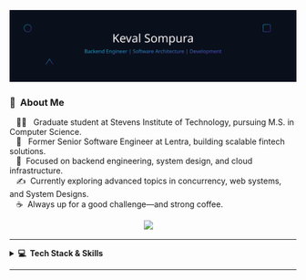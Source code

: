<img src="images/svg/header_en.svg"></img>

### :space_invader: &nbsp;About Me

&nbsp;&nbsp;&nbsp;:technologist: &nbsp; Graduate student at Stevens Institute of Technology, pursuing M.S. in Computer Science. \
&nbsp;&nbsp;&nbsp;:satellite: &nbsp; Former Senior Software Engineer at Lentra, building scalable fintech solutions. \
&nbsp;&nbsp;&nbsp;:dart: &nbsp;Focused on backend engineering, system design, and cloud infrastructure.\
&nbsp;&nbsp;&nbsp;:writing_hand: &nbsp;Currently exploring advanced topics in concurrency, web systems, and System Designs.\
&nbsp;&nbsp;&nbsp;:coffee: &nbsp;Always up for a good challenge—and strong coffee.

<p align="center">
  <a href="https://www.linkedin.com/in/kevalsom/"><img src="https://img.shields.io/badge/linkedin-%230077B5.svg?&style=for-the-badge&logo=linkedin&logoColor=white" /></a>&nbsp;&nbsp;&nbsp;&nbsp;
</p>

<hr/>

<details>
  <summary><b>💻 &nbsp;Tech Stack & Skills</b></summary>
  <br/>

### 🧠 Programming Languages

![Java](https://img.shields.io/badge/JAVA-007396.svg?&style=flat&logo=java&logoColor=white)
![Dart](https://img.shields.io/badge/DART-0175C2.svg?&style=flat&logo=dart&logoColor=white)
![JavaScript](https://img.shields.io/badge/JAVASCRIPT-323330.svg?&style=flat&logo=javascript&logoColor=%23F7DF1E)
![TypeScript](https://img.shields.io/badge/TYPESCRIPT-007ACC.svg?&style=flat&logo=typescript&logoColor=white)
![HTML5](https://img.shields.io/badge/HTML5-E34F26.svg?&style=flat&logo=html5&logoColor=white)
![CSS3](https://img.shields.io/badge/CSS3-1572B6.svg?&style=flat&logo=css3&logoColor=white)
![Python](https://img.shields.io/badge/PYTHON-3776AB.svg?&style=flat&logo=python&logoColor=white)
![C++](https://img.shields.io/badge/C++-00599C.svg?&style=flat&logo=c%2B%2B&logoColor=white)
![Kotlin](https://img.shields.io/badge/KOTLIN-0095D5.svg?&style=flat&logo=kotlin&logoColor=white)
![PHP](https://img.shields.io/badge/PHP-777BB4.svg?&style=flat&logo=php&logoColor=white)

### 🚀 Frameworks & Libraries

![Spring](https://img.shields.io/badge/SPRING-6DB33F.svg?&style=flat&logo=spring&logoColor=white)
![Hibernate](https://img.shields.io/badge/HIBERNATE-59666C.svg?&style=flat&logo=hibernate&logoColor=white)
![JSF](https://img.shields.io/badge/JSF-323330.svg?&style=flat&logo=eclipse&logoColor=white)
![Flutter](https://img.shields.io/badge/FLUTTER-02569B.svg?&style=flat&logo=flutter&logoColor=white)
![Angular](https://img.shields.io/badge/ANGULAR-DD0031.svg?&style=flat&logo=angular&logoColor=white)
![React](https://img.shields.io/badge/REACT-20232A.svg?&style=flat&logo=react&logoColor=61DAFB)
![Next.js](https://img.shields.io/badge/NEXT.JS-000000.svg?&style=flat&logo=next.js&logoColor=white)
![JSP](https://img.shields.io/badge/JSP-323330.svg?&style=flat&logo=eclipse&logoColor=white)
![JQuery](https://img.shields.io/badge/JQUERY-0769AD.svg?&style=flat&logo=jquery&logoColor=white)
![NodeJS](https://img.shields.io/badge/NODEJS-339933.svg?&style=flat&logo=node.js&logoColor=white)
![NestJS](https://img.shields.io/badge/NESTJS-E0234E.svg?&style=flat&logo=nestjs&logoColor=white)

### 🗃️ Databases

![Postgres](https://img.shields.io/badge/POSTGRES-316192.svg?&style=flat&logo=postgresql&logoColor=white)
![MySQL](https://img.shields.io/badge/MARIADB-4479A1.svg?&style=flat&logo=mariadb&logoColor=white)
![SQLite](https://img.shields.io/badge/SQLITE-003B57.svg?&style=flat&logo=sqlite&logoColor=white)
![MongoDB](https://img.shields.io/badge/MONGODB-47A248.svg?&style=flat&logo=mongodb&logoColor=white)
![Redis](https://img.shields.io/badge/REDIS-DC382D.svg?&style=flat&logo=redis&logoColor=white)

### 🔧 Tools & DevOps

![Git](https://img.shields.io/badge/GIT-F05033.svg?&style=flat&logo=git&logoColor=white)
![GitHub](https://img.shields.io/badge/GITHUB-121011.svg?&style=flat&logo=github&logoColor=white)
![GitLab](https://img.shields.io/badge/GITLAB-171717.svg?&style=flat&logo=gitlab&logoColor=white)
![Docker](https://img.shields.io/badge/DOCKER-2496ED.svg?&style=flat&logo=docker&logoColor=white)
![Ansible](https://img.shields.io/badge/ANSIBLE-1A1918.svg?&style=flat&logo=ansible&logoColor=white)
![SonarQube](https://img.shields.io/badge/SONARQUBE-4E9BCD.svg?&style=flat&logo=sonarqube&logoColor=white)
![NGINX](https://img.shields.io/badge/NGINX-269539.svg?&style=flat&logo=nginx&logoColor=white)
![GitHub Actions](https://img.shields.io/badge/GITHUB%20ACTIONS-2088FF.svg?&style=flat&logo=github-actions&logoColor=white)

### ☁️ Cloud & Infrastructure

![AWS](https://img.shields.io/badge/AWS-232F3E.svg?&style=flat&logo=amazon-aws&logoColor=white)
![GCP](https://img.shields.io/badge/GCP-4285F4.svg?&style=flat&logo=google-cloud&logoColor=white)
![Kubernetes](https://img.shields.io/badge/KUBERNETES-326CE5.svg?&style=flat&logo=kubernetes&logoColor=white)

### 📦 Build Tools

![Ant](https://img.shields.io/badge/ANT-A81C7D.svg?&style=flat&logo=apache-ant)
![Maven](https://img.shields.io/badge/MAVEN-C71A36.svg?&style=flat&logo=apache-maven)
![Gradle](https://img.shields.io/badge/GRADLE-02303A.svg?&style=flat&logo=gradle)

### 🔌 APIs & Protocols

![REST API](https://img.shields.io/badge/REST-02569B.svg?&style=flat&logo=rest&logoColor=white)
![GraphQL](https://img.shields.io/badge/GRAPHQL-E10098.svg?&style=flat&logo=graphql&logoColor=white)

### 💻 Operating Systems & IDEs

![Linux](https://img.shields.io/badge/LINUX-FCC624.svg?&style=flat&logo=linux&logoColor=black)
![VSCode](https://img.shields.io/badge/VSCODE-007ACC.svg?&style=flat&logo=visual-studio-code)
![Eclipse](https://img.shields.io/badge/ECLIPSE-2C2255.svg?&style=flat&logo=eclipse)
![IntelliJ](https://img.shields.io/badge/INTELLIJ-000000.svg?&style=flat&logo=intellij-idea)

### 🏛️ Architecture & Methodologies

![Clean Architecture](https://img.shields.io/badge/CLEAN%20ARCHITECTURE-6DB33F.svg?&style=flat&logoColor=white)
![Hexagonal](https://img.shields.io/badge/HEXAGONAL-2496ED.svg?&style=flat&logoColor=white)
![MVC](https://img.shields.io/badge/MVC-888888.svg?&style=flat&logoColor=white)
![MVVM](https://img.shields.io/badge/MVVM-888888.svg?&style=flat&logoColor=white)
![DDD](https://img.shields.io/badge/DOMAIN%20DD-02569B.svg?&style=flat&logo=ddd&logoColor=white)
![TDD](https://img.shields.io/badge/TEST%20DD-E34F26.svg?&style=flat&logo=tdd&logoColor=white)
![SCRUM](https://img.shields.io/badge/SCRUM-6DB33F.svg?&style=flat&logo=ddd&logoColor=white)

</details>

<hr/>
